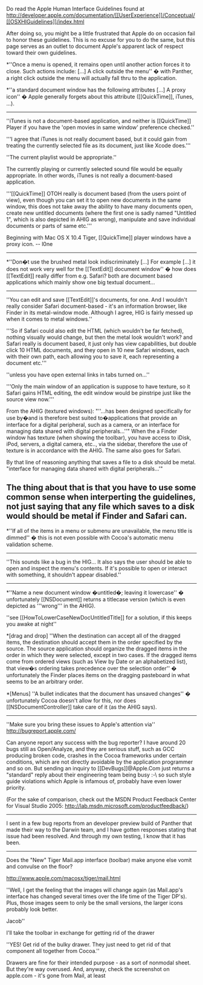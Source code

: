 Do read the Apple Human Interface Guidelines found at http://developer.apple.com/documentation/[[UserExperience]]/Conceptual/[[OSXHIGuidelines]]/index.html

After doing so, you might be a little frustrated that Apple do on occasion fail to honor these guidelines. This is no excuse for you to do the same, but this page serves as an outlet to document Apple's apparent lack of respect toward their own guidelines.

*''Once a menu is opened, it remains open until another action forces it to close. Such actions include: [...] A click outside the menu'' � with Panther, a right click outside the menu will actually fall thru to the application.

*''a standard document window has the following attributes [...] A proxy icon'' � Apple generally forgets about this attribute ([[QuickTime]], iTunes, ...).

----

''iTunes is not a document-based application, and neither is [[QuickTime]] Player if you have the 'open movies in same window' preference checked.''

'''I agree that iTunes is not really document based, but it could gain from treating the currently selected file as its document, just like Xcode does.'''

''The current playlist would be appropriate.''

The currently playing or currently selected sound file would be equally appropriate. In other words, iTunes is not really a document-based application.

'''[[QuickTime]] OTOH really is document based (from the users point of view), even though you can set it to open new documents in the same window, this does not take away the ability to have many documents open, create new untitled documents (where the first one is sadly named "Untitled 1", which is also depicted in AHIG as wrong), manipulate and save individual documents or parts of same etc.'''

Beginning with Mac OS X 10.4 Tiger, [[QuickTime]] player windows have a proxy icon. -- l0ne

----

*''Don�t use the brushed metal look indiscriminately [...] For example [...] it does not work very well for the [[TextEdit]] document window'' � how does [[TextEdit]] really differ from e.g. Safari? both are document based applications which mainly show one big textual document...

----

''You can edit and save [[TextEdit]]'s documents, for one. And I wouldn't really consider Safari document-based - it's an information browser, like Finder in its metal-window mode. Although I agree, HIG is fairly messed up when it comes to metal windows.''

'''So if Safari could also edit the HTML (which wouldn't be far fetched), nothing visually would change, but then the metal look wouldn't work? and Safari really is document based, it just only has view capabilities, but double click 10 HTML documents, and they open in 10 new Safari windows, each with their own path, each allowing you to save it, each representing a document etc.'''

''unless you have open external links in tabs turned on...''

'''Only the main window of an application is suppose to have texture, so it Safari gains HTML editing, the edit window would be pinstripe just like the source view now.'''

From the AHIG (textured windows): "''...has been designed specifically for  use by�and is therefore best suited to�applications that provide an interface for a  digital peripheral, such as a camera, or an interface for managing data shared with  digital peripherals...''" When the a Finder window has texture (when showing the toolbar), you have access to iDisk, iPod, servers, a digital camera, etc.., via the sidebar, therefore the use of texture is in accordance with the AHIG. The same also goes for Safari.

By that line of reasoning anything that saves a file to a disk should be metal.  "interface for managing data shared with digital peripherals...'"

The thing about that is that you have to use some common sense when interperting the guidelines, not just saying that any file which saves to a disk would should be metal if Finder and Safari can.
----

*''If all of the items in a menu or submenu are unavailable, the menu title is dimmed'' � this is not even possible with Cocoa's automatic menu validation scheme.

----

''This sounds like a bug in the HIG... It also says the user should be able to open and inspect the menu's contents. If it's possible to open or interact with something, it shouldn't appear disabled.''

----

*''Name a new document window �untitled�; leaving it lowercase'' � unfortunately [[NSDocument]] returns a titlecase version (which is even depicted as '''wrong''' in the AHIG).

''see [[HowToLowerCaseNewDocUntitledTitle]] for a solution, if this keeps you awake at night''

*[drag and drop] ''When the destination can accept all of the dragged items, the destination should accept them in the order specified by the source. The source application should organize the dragged items in the order in which they were selected, except in two cases. If the dragged items come from ordered views (such as View by Date or an alphabetized list), that view�s ordering takes precedence over the selection order'' � unfortunately the Finder places items on the dragging pasteboard in what seems to be an arbitrary order.

*[Menus] ''A bullet indicates that the document has unsaved changes'' � unfortunately Cocoa doesn't allow for this, nor does [[NSDocumentController]] take care of it (as the AHIG says).


----

''Make sure you bring these issues to Apple's attention via'' http://bugreport.apple.com/

Can anyone report any success with the bug reporter? I have around 20 bugs still as Open/Analyze, and they are serious stuff, such as GCC producing broken code, crashes in the Cocoa frameworks under certain conditions, which are not directly avoidable by the application programmer and so on. But sending an inquiry to [[DevBugs]]@Apple.Com just returns a "standard" reply about their engineering team being busy :-\ so such style guide violations which Apple is infamous of, probably have even lower priority.

(For the sake of comparison, check out the MSDN Product Feedback Center for Visual Studio 2005: http://lab.msdn.microsoft.com/productfeedback/)

----
I sent in a few bug reports from an developer preview build of Panther that made their way to the Darwin team, and I have gotten responses stating that issue had been resolved.  And through my own testing, I know that it has been.

----

Does the "New" Tiger Mail.app interface (toolbar) make anyone else vomit and convulse on the floor?

http://www.apple.com/macosx/tiger/mail.html

''Well, I get the feeling that the images will change again (as Mail.app's interface has changed several times over the life time of the Tiger DP's). Plus, those images seem to only be the small versions, the larger icons probably look better.

Jacob''

I'll take the toolbar in exchange for getting rid of the drawer

''YES! Get rid of the bulky drawer. They just need to get rid of that component all together from Cocoa.''

Drawers are fine for their intended purpose - as a sort of nonmodal sheet. But they're way overused. And, anyway, check the screenshot on apple.com - it's gone from Mail, at least